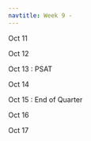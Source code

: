 ```yaml
---
navtitle: Week 9 -
---
```


Oct 11

Oct 12

Oct 13
: PSAT

Oct 14

Oct 15
: End of Quarter

Oct 16

Oct 17

